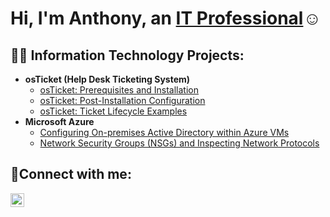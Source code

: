 <h1>Hi, I'm Anthony, an <a href="https://linkedin.com/in/Josh">IT Professional</a>☺</h1>

<h2>👨‍💻 Information Technology Projects:</h2>

- <b>osTicket (Help Desk Ticketing System)</b>
  - [osTicket: Prerequisites and Installation](https://github.com/anthonywest1/osticket-prereqs)
  - [osTicket: Post-Installation Configuration](https://github.com/anthonywest1/post-install-config)
  - [osTicket: Ticket Lifecycle Examples](https://github.com/anthonywest1/ticket-lifecycle)
- <b>Microsoft Azure</b>
  - [Configuring On-premises Active Directory within Azure VMs](https://github.com/anthonywest1/configure-ad)
  - [Network Security Groups (NSGs) and Inspecting Network Protocols](https://github.com/anthonywest1/azure-network-protocols)

<h2>🤳Connect with me:</h2>


[<img align="left" alt="Josh | LinkedIn" width="22px" src="https://cdn.jsdelivr.net/npm/simple-icons@v3/icons/linkedin.svg" />][linkedin]


[linkedin]: https://www.linkedin.com/in/anthony-west/
<!--
**anthonywest1/anthonywest1** is a ✨ _special_ ✨ repository because its `README.md` (this file) appears on your GitHub profile.

Here are some ideas to get you started:

- 🔭 I’m currently working on ...
- 🌱 I’m currently learning ...
- 👯 I’m looking to collaborate on ...
- 🤔 I’m looking for help with ...
- 💬 Ask me about ...
- 📫 How to reach me: ...
- 😄 Pronouns: ...
- ⚡ Fun fact: ...
-->
